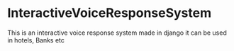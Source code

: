 # InteractiveVoiceResponseSystem
This is an interactive voice response system made in django it can be used in hotels, Banks etc
